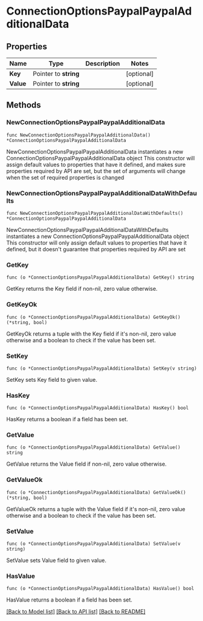 # ConnectionOptionsPaypalPaypalAdditionalData

## Properties

Name | Type | Description | Notes
------------ | ------------- | ------------- | -------------
**Key** | Pointer to **string** |  | [optional] 
**Value** | Pointer to **string** |  | [optional] 

## Methods

### NewConnectionOptionsPaypalPaypalAdditionalData

`func NewConnectionOptionsPaypalPaypalAdditionalData() *ConnectionOptionsPaypalPaypalAdditionalData`

NewConnectionOptionsPaypalPaypalAdditionalData instantiates a new ConnectionOptionsPaypalPaypalAdditionalData object
This constructor will assign default values to properties that have it defined,
and makes sure properties required by API are set, but the set of arguments
will change when the set of required properties is changed

### NewConnectionOptionsPaypalPaypalAdditionalDataWithDefaults

`func NewConnectionOptionsPaypalPaypalAdditionalDataWithDefaults() *ConnectionOptionsPaypalPaypalAdditionalData`

NewConnectionOptionsPaypalPaypalAdditionalDataWithDefaults instantiates a new ConnectionOptionsPaypalPaypalAdditionalData object
This constructor will only assign default values to properties that have it defined,
but it doesn't guarantee that properties required by API are set

### GetKey

`func (o *ConnectionOptionsPaypalPaypalAdditionalData) GetKey() string`

GetKey returns the Key field if non-nil, zero value otherwise.

### GetKeyOk

`func (o *ConnectionOptionsPaypalPaypalAdditionalData) GetKeyOk() (*string, bool)`

GetKeyOk returns a tuple with the Key field if it's non-nil, zero value otherwise
and a boolean to check if the value has been set.

### SetKey

`func (o *ConnectionOptionsPaypalPaypalAdditionalData) SetKey(v string)`

SetKey sets Key field to given value.

### HasKey

`func (o *ConnectionOptionsPaypalPaypalAdditionalData) HasKey() bool`

HasKey returns a boolean if a field has been set.

### GetValue

`func (o *ConnectionOptionsPaypalPaypalAdditionalData) GetValue() string`

GetValue returns the Value field if non-nil, zero value otherwise.

### GetValueOk

`func (o *ConnectionOptionsPaypalPaypalAdditionalData) GetValueOk() (*string, bool)`

GetValueOk returns a tuple with the Value field if it's non-nil, zero value otherwise
and a boolean to check if the value has been set.

### SetValue

`func (o *ConnectionOptionsPaypalPaypalAdditionalData) SetValue(v string)`

SetValue sets Value field to given value.

### HasValue

`func (o *ConnectionOptionsPaypalPaypalAdditionalData) HasValue() bool`

HasValue returns a boolean if a field has been set.


[[Back to Model list]](../README.md#documentation-for-models) [[Back to API list]](../README.md#documentation-for-api-endpoints) [[Back to README]](../README.md)


